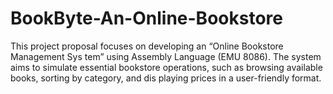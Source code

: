 # BookByte-An-Online-Bookstore
This project proposal focuses on developing an “Online Bookstore Management Sys tem” using Assembly Language (EMU 8086). The system aims to simulate essential  bookstore operations, such as browsing available books, sorting by category, and dis playing prices in a user-friendly format.
